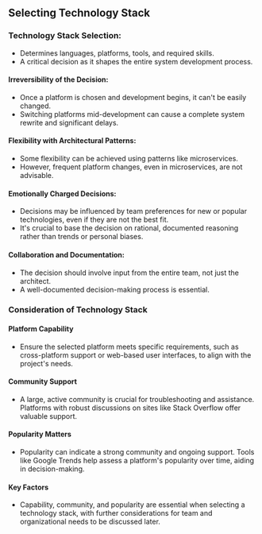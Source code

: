 ## Selecting Technology Stack


### Technology Stack Selection:

- Determines languages, platforms, tools, and required skills.
- A critical decision as it shapes the entire system development process.

#### Irreversibility of the Decision:

- Once a platform is chosen and development begins, it can't be easily changed.
- Switching platforms mid-development can cause a complete system rewrite and significant delays.

#### Flexibility with Architectural Patterns:

- Some flexibility can be achieved using patterns like microservices.
- However, frequent platform changes, even in microservices, are not advisable.

#### Emotionally Charged Decisions:

- Decisions may be influenced by team preferences for new or popular technologies, even if they are not the best fit.
- It's crucial to base the decision on rational, documented reasoning rather than trends or personal biases.

#### Collaboration and Documentation:
- The decision should involve input from the entire team, not just the architect.
- A well-documented decision-making process is essential.


### Consideration of Technology Stack

#### Platform Capability
- Ensure the selected platform meets specific requirements, such as cross-platform support or web-based user interfaces, to align with the project's needs.

#### Community Support
- A large, active community is crucial for troubleshooting and assistance. Platforms with robust discussions on sites like Stack Overflow offer valuable support.

#### Popularity Matters
- Popularity can indicate a strong community and ongoing support. Tools like Google Trends help assess a platform's popularity over time, aiding in decision-making.

#### Key Factors
- Capability, community, and popularity are essential when selecting a technology stack, with further considerations for team and organizational needs to be discussed later.